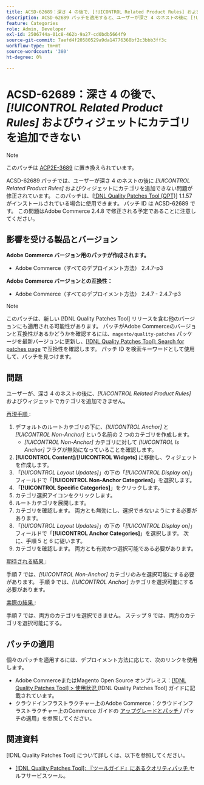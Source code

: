 ```yaml
---
title: ACSD-62689：深さ 4 の後で、[!UICONTROL Related Product Rules] およびウィジェットにカテゴリを追加できない
description: ACSD-62689 パッチを適用すると、ユーザーが深さ 4 のネストの後に [!UICONTROL Related Product Rules] および widgets にカテゴリを追加できないというAdobe Commerceの問題を修正できます。
feature: Categories
role: Admin, Developer
exl-id: 2506744a-01c8-462b-9a27-cd0bdb5664f9
source-git-commit: 7aefd4f20580529a9da14776368bf2c3bbb3ff3c
workflow-type: tm+mt
source-wordcount: '380'
ht-degree: 0%

---
```


# ACSD-62689：深さ 4 の後で、*[!UICONTROL Related Product Rules]* およびウィジェットにカテゴリを追加できない

>[!NOTE]
>
>このパッチは [ACP2E-3689](/help/tools/quality-patches-tool/patches-available-in-qpt/v1-1-61/acp2e-3689-issues-with-category-tree-display-reflect-anchor-non-anchor-relationships.md) に置き換えられています。

ACSD-62689 パッチでは、ユーザーが深さ 4 のネストの後に *[!UICONTROL Related Product Rules]* およびウィジェットにカテゴリを追加できない問題が修正されています。 このパッチは、[[!DNL Quality Patches Tool (QPT)]](/help/tools/quality-patches-tool/quality-patches-tool-to-self-serve-quality-patches.md) 1.1.57 がインストールされている場合に使用できます。 パッチ ID は ACSD-62689 です。 この問題はAdobe Commerce 2.4.8 で修正される予定であることに注意してください。

## 影響を受ける製品とバージョン

**Adobe Commerce バージョン用のパッチが作成されます。**

* Adobe Commerce（すべてのデプロイメント方法） 2.4.7-p3

**Adobe Commerce バージョンとの互換性：**

* Adobe Commerce（すべてのデプロイメント方法） 2.4.7 - 2.4.7-p3

>[!NOTE]
>
>このパッチは、新しい [!DNL Quality Patches Tool] リリースを含む他のバージョンにも適用される可能性があります。 パッチがAdobe Commerceのバージョンと互換性があるかどうかを確認するには、`magento/quality-patches` パッケージを最新バージョンに更新し、[[!DNL Quality Patches Tool]: Search for patches page](https://experienceleague.adobe.com/tools/commerce-quality-patches/index.html) で互換性を確認します。 パッチ ID を検索キーワードとして使用して、パッチを見つけます。

## 問題

ユーザーが、深さ 4 のネストの後に、*[!UICONTROL Related Product Rules]* およびウィジェットでカテゴリを追加できません。

<u> 再現手順 </u>:

1. デフォルトのルートカテゴリの下に、*[!UICONTROL Anchor]* と *[!UICONTROL Non-Anchor]* という名前の 2 つのカテゴリを作成します。
   * *[!UICONTROL Non-Anchor]* カテゴリに対して *[!UICONTROL Is Anchor]* フラグが無効になっていることを確認します。
1. **[!UICONTROL Content]**/**[!UICONTROL Widgets]** に移動し、ウィジェットを作成します。
1. 「*[!UICONTROL Layout Updates]*」の下の「*[!UICONTROL Display on]*」フィールドで「**[!UICONTROL Non-Anchor Categories]**」を選択します。
1. 「**[!UICONTROL Specific Categories]**」をクリックします。
1. カテゴリ選択アイコンをクリックします。
1. ルートカテゴリを展開します。
1. カテゴリを確認します。 両方とも無効にし、選択できないようにする必要があります。
1. 「*[!UICONTROL Layout Updates]*」の下の「*[!UICONTROL Display on]*」フィールドで「**[!UICONTROL Anchor Categories]**」を選択します。 次に、手順 5 と 6 に従います。
1. カテゴリを確認します。 両方とも有効かつ選択可能である必要があります。

<u> 期待される結果 </u>:

手順 7 では、*[!UICONTROL Non-Anchor]* カテゴリのみを選択可能にする必要があります。 手順 9 では、*[!UICONTROL Anchor]* カテゴリを選択可能にする必要があります。

<u> 実際の結果 </u>:

手順 7 では、両方のカテゴリを選択できません。 ステップ 9 では、両方のカテゴリを選択可能にする。

## パッチの適用

個々のパッチを適用するには、デプロイメント方法に応じて、次のリンクを使用します。

* Adobe CommerceまたはMagento Open Source オンプレミス：[[!DNL Quality Patches Tool] > 使用状況 ](/help/tools/quality-patches-tool/usage.md)[!DNL Quality Patches Tool] ガイドに記載されています。
* クラウドインフラストラクチャー上のAdobe Commerce：クラウドインフラストラクチャー上のCommerce ガイドの [ アップグレードとパッチ ](https://experienceleague.adobe.com/docs/commerce-cloud-service/user-guide/develop/upgrade/apply-patches.html)/ パッチの適用」を参照してください。


## 関連資料

[!DNL Quality Patches Tool] について詳しくは、以下を参照してください。

* [[!DNL Quality Patches Tool]: 『ツールガイド』にあるクオリティパッチ ](/help/tools/quality-patches-tool/quality-patches-tool-to-self-serve-quality-patches.md) セルフサービスツール。

